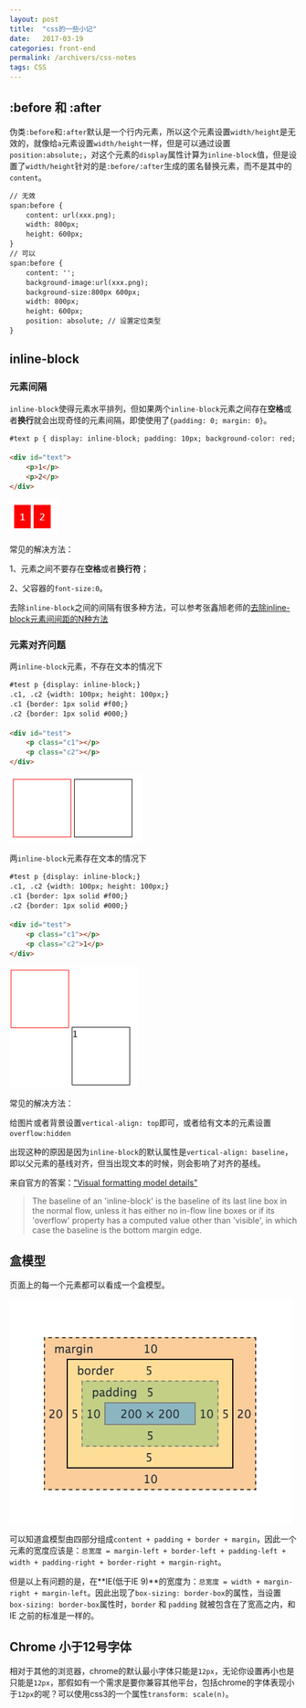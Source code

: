 ```yaml
---
layout: post
title:  "css的一些小记"
date:   2017-03-19
categories: front-end
permalink: /archivers/css-notes
tags: CSS
---
```


## :before 和 :after

伪类`:before`和`:after`默认是一个行内元素，所以这个元素设置`width/height`是无效的，就像给`a`元素设置`width/height`一样，但是可以通过设置`position:absolute;`，对这个元素的`display`属性计算为`inline-block`值，但是设置了`width/height`针对的是`:before/:after`生成的匿名替换元素，而不是其中的`content`。

```html
// 无效
span:before {
    content: url(xxx.png);
    width: 800px;
    height: 600px;
}
// 可以
span:before {
    content: '';
    background-image:url(xxx.png);
    background-size:800px 600px;
    width: 800px;
    height: 600px;
    position: absolute; // 设置定位类型
}
```

## inline-block

### 元素间隔

`inline-block`使得元素水平排列，但如果两个`inline-block`元素之间存在**空格**或者**换行**就会出现奇怪的元素间隔，即使使用了`{padding: 0; margin: 0}`。

```html
#text p { display: inline-block; padding: 10px; background-color: red; color: #fff;}

<div id="text">
    <p>1</p>
    <p>2</p>
</div>
```

![](/images/css/css-27.png)

常见的解决方法：

1、元素之间不要存在**空格**或者**换行符**；

2、父容器的`font-size:0`。

去除`inline-block`之间的间隔有很多种方法，可以参考张鑫旭老师的[去除inline-block元素间间距的N种方法](http://www.zhangxinxu.com/wordpress/2012/04/inline-block-space-remove-%E5%8E%BB%E9%99%A4%E9%97%B4%E8%B7%9D/)

### 元素对齐问题

两`inline-block`元素，不存在文本的情况下

```html
#test p {display: inline-block;}
.c1, .c2 {width: 100px; height: 100px;}
.c1 {border: 1px solid #f00;}
.c2 {border: 1px solid #000;}

<div id="test">
    <p class="c1"></p>
    <p class="c2"></p>
</div>
```

![](/images/css/css-28.png)

两`inline-block`元素存在文本的情况下

```html
#test p {display: inline-block;}
.c1, .c2 {width: 100px; height: 100px;}
.c1 {border: 1px solid #f00;}
.c2 {border: 1px solid #000;}

<div id="test">
    <p class="c1"></p>
    <p class="c2">1</p>
</div>
```

![](/images/css/css-29.png)

常见的解决方法：

给图片或者背景设置`vertical-align: top`即可，或者给有文本的元素设置`overflow:hidden`

出现这种的原因是因为`inline-block`的默认属性是`vertical-align: baseline`，即以父元素的基线对齐，但当出现文本的时候，则会影响了对齐的基线。

来自官方的答案：["Visual formatting model details"](https://link.zhihu.com/?target=http%3A//www.w3.org/TR/CSS21/visudet.html%23leading)

> The baseline of an 'inline-block' is the baseline of its last line box in the normal flow, unless it has either no in-flow line boxes or if its 'overflow' property has a computed value other than 'visible', in which case the baseline is the bottom margin edge.

## 盒模型

页面上的每一个元素都可以看成一个盒模型。

![](/images/css/css-30.png)

可以知道盒模型由四部分组成`content + padding + border + margin`，因此一个元素的宽度应该是：`总宽度 = margin-left + border-left + padding-left + width + padding-right + border-right + margin-right`。

但是以上有问题的是，在**IE(低于IE 9)**的宽度为：`总宽度 = width + margin-right + margin-left`。因此出现了`box-sizing: border-box`的属性，当设置`box-sizing: border-box`属性时，`border` 和 `padding` 就被包含在了宽高之内，和 IE 之前的标准是一样的。

## Chrome 小于12号字体

相对于其他的浏览器，chrome的默认最小字体只能是`12px`，无论你设置再小也是只能是`12px`，那假如有一个需求是要你兼容其他平台，包括chrome的字体表现小于`12px`的呢？可以使用css3的一个属性`transform: scale(n)`。

